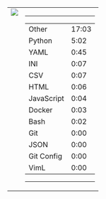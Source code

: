 
<table><tr>
<td valign="top">
  <img src="https://wakatime.com/share/@Aperture/0cd21d5d-ac4f-458d-9c71-d06f479c1297.png" />
</td>

<td valign="top">
  <hr>
  <table>
    <tr><td>Other</td><td>17:03</td></tr><tr><td>Python</td><td>5:02</td></tr><tr><td>YAML</td><td>0:45</td></tr><tr><td>INI</td><td>0:07</td></tr><tr><td>CSV</td><td>0:07</td></tr><tr><td>HTML</td><td>0:06</td></tr><tr><td>JavaScript</td><td>0:04</td></tr><tr><td>Docker</td><td>0:03</td></tr><tr><td>Bash</td><td>0:02</td></tr><tr><td>Git</td><td>0:00</td></tr><tr><td>JSON</td><td>0:00</td></tr><tr><td>Git Config</td><td>0:00</td></tr><tr><td>VimL</td><td>0:00</td></tr>
  </table>
  <hr>
</td>
</tr></table>

